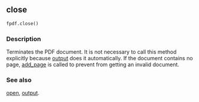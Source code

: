 ## close ##

```python
fpdf.close()
```

### Description ###

Terminates the PDF document. It is not necessary to call this method explicitly because [output](output.md) does it automatically. 
If the document contains no page, [add_page](add_page.md) is called to prevent from getting an invalid document.


### See also ###

[open](open.md), [output](output.md).
